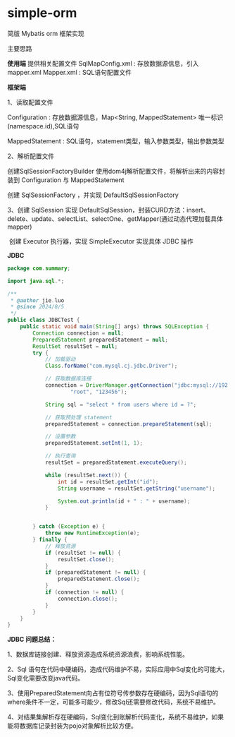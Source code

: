 # simple-orm

简版 Mybatis orm 框架实现

主要思路

**使用端**
提供相关配置文件
SqlMapConfig.xml : 存放数据源信息，引入 mapper.xml
Mapper.xml : SQL语句配置文件

**框架端**

1、读取配置文件

Configuration : 存放数据源信息，Map<String, MappedStatement> 唯一标识(namespace.id),SQL语句

MappedStatement : SQL语句，statement类型，输入参数类型，输出参数类型

2、解析配置文件

创建SqlSessionFactoryBuilder
    使用dom4j解析配置文件，将解析出来的内容封装到 Configuration 与 MappedStatement 

创建 SqlSessionFactory ，并实现 DefaultSqlSessionFactory

3、创建 SqlSession
    实现 DefaultSqlSession，封装CURD方法：insert、delete、update、selectList、selectOne、getMapper(通过动态代理加载具体mapper)

​    创建 Executor 执行器，实现 SimpleExecutor 实现具体 JDBC 操作



**JDBC** 

```java
package com.summary;

import java.sql.*;

/**
 * @author jie.luo
 * @since 2024/8/5
 */
public class JDBCTest {
    public static void main(String[] args) throws SQLException {
        Connection connection = null;
        PreparedStatement preparedStatement = null;
        ResultSet resultSet = null;
        try {
            // 加载驱动
            Class.forName("com.mysql.cj.jdbc.Driver");

            // 获取数据库连接
            connection = DriverManager.getConnection("jdbc:mysql://192.168.31.100:13306/demo?useUnicode=true&characterEncoding=utf-8&serverTimezone=GMT%2B8",
                    "root", "123456");

            String sql = "select * from users where id = ?";

            // 获取预处理 statement
            preparedStatement = connection.prepareStatement(sql);

            // 设置参数
            preparedStatement.setInt(1, 1);

            // 执行查询
            resultSet = preparedStatement.executeQuery();

            while (resultSet.next()) {
                int id = resultSet.getInt("id");
                String username = resultSet.getString("username");

                System.out.println(id + " : " + username);
            }


        } catch (Exception e) {
            throw new RuntimeException(e);
        } finally {
            // 释放资源
            if (resultSet != null) {
                resultSet.close();
            }
            if (preparedStatement != null) {
                preparedStatement.close();
            }
            if (connection != null) {
                connection.close();
            }
        }
    }
}

```

**JDBC 问题总结：**

1、数据库链接创建、释放资源造成系统资源浪费，影响系统性能。

2、Sql 语句在代码中硬编码，造成代码维护不易，实际应用中Sql变化的可能大，Sql变化需要改变java代码。

3、使用PreparedStatement向占有位符号传参数存在硬编码，因为Sql语句的where条件不一定，可能多可能少，修改Sql还需要修改代码，系统不易维护。

4、对结果集解析存在硬编码，Sql变化到账解析代码变化，系统不易维护，如果能将数据库记录封装为pojo对象解析比较方便。